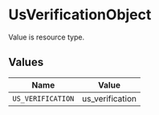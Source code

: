 # UsVerificationObject

Value is resource type.


## Values

| Name              | Value             |
| ----------------- | ----------------- |
| `US_VERIFICATION` | us_verification   |